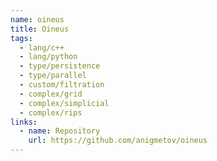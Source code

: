 ```yaml
---
name: oineus
title: Oineus
tags:
  - lang/c++
  - lang/python
  - type/persistence
  - type/parallel
  - custom/filtration
  - complex/grid
  - complex/simplicial
  - complex/rips
links:
  - name: Repository
    url: https://github.com/anigmetov/oineus
---
```

